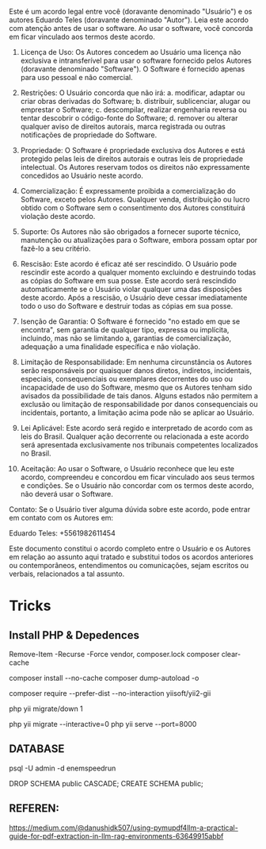 Este é um acordo legal entre você (doravante denominado "Usuário") e os autores Eduardo Teles (doravante denominado "Autor"). Leia este acordo com atenção antes de usar o software. Ao usar o software, você concorda em ficar vinculado aos termos deste acordo.

1. Licença de Uso:
   Os Autores concedem ao Usuário uma licença não exclusiva e intransferível para usar o software fornecido pelos Autores (doravante denominado "Software"). O Software é fornecido apenas para uso pessoal e não comercial.

2. Restrições:
   O Usuário concorda que não irá:
   a. modificar, adaptar ou criar obras derivadas do Software;
   b. distribuir, sublicenciar, alugar ou emprestar o Software;
   c. descompilar, realizar engenharia reversa ou tentar descobrir o código-fonte do Software;
   d. remover ou alterar qualquer aviso de direitos autorais, marca registrada ou outras notificações de propriedade do Software.

3. Propriedade:
   O Software é propriedade exclusiva dos Autores e está protegido pelas leis de direitos autorais e outras leis de propriedade intelectual. Os Autores reservam todos os direitos não expressamente concedidos ao Usuário neste acordo.

4. Comercialização:
   É expressamente proibida a comercialização do Software, exceto pelos Autores. Qualquer venda, distribuição ou lucro obtido com o Software sem o consentimento dos Autores constituirá violação deste acordo.

5. Suporte:
   Os Autores não são obrigados a fornecer suporte técnico, manutenção ou atualizações para o Software, embora possam optar por fazê-lo a seu critério.

6. Rescisão:
   Este acordo é eficaz até ser rescindido. O Usuário pode rescindir este acordo a qualquer momento excluindo e destruindo todas as cópias do Software em sua posse. Este acordo será rescindido automaticamente se o Usuário violar qualquer uma das disposições deste acordo. Após a rescisão, o Usuário deve cessar imediatamente todo o uso do Software e destruir todas as cópias em sua posse.

7. Isenção de Garantia:
   O Software é fornecido "no estado em que se encontra", sem garantia de qualquer tipo, expressa ou implícita, incluindo, mas não se limitando a, garantias de comercialização, adequação a uma finalidade específica e não violação.

8. Limitação de Responsabilidade:
   Em nenhuma circunstância os Autores serão responsáveis por quaisquer danos diretos, indiretos, incidentais, especiais, consequenciais ou exemplares decorrentes do uso ou incapacidade de uso do Software, mesmo que os Autores tenham sido avisados da possibilidade de tais danos. Alguns estados não permitem a exclusão ou limitação de responsabilidade por danos consequenciais ou incidentais, portanto, a limitação acima pode não se aplicar ao Usuário.

9. Lei Aplicável:
   Este acordo será regido e interpretado de acordo com as leis do Brasil. Qualquer ação decorrente ou relacionada a este acordo será apresentada exclusivamente nos tribunais competentes localizados no Brasil.

10. Aceitação:
    Ao usar o Software, o Usuário reconhece que leu este acordo, compreendeu e concordou em ficar vinculado aos seus termos e condições. Se o Usuário não concordar com os termos deste acordo, não deverá usar o Software.

Contato:
Se o Usuário tiver alguma dúvida sobre este acordo, pode entrar em contato com os Autores em:

Eduardo Teles: +5561982611454

Este documento constitui o acordo completo entre o Usuário e os Autores em relação ao assunto aqui tratado e substitui todos os acordos anteriores ou contemporâneos, entendimentos ou comunicações, sejam escritos ou verbais, relacionados a tal assunto.


# Tricks 

## Install PHP & Depedences
Remove-Item -Recurse -Force vendor, composer.lock
composer clear-cache

composer install --no-cache
composer dump-autoload -o

composer require --prefer-dist --no-interaction yiisoft/yii2-gii

php yii migrate/down 1

php yii migrate --interactive=0
php yii serve --port=8000


## DATABASE
psql -U admin -d enemspeedrun

DROP SCHEMA public CASCADE;
CREATE SCHEMA public;

## REFEREN:

https://medium.com/@danushidk507/using-pymupdf4llm-a-practical-guide-for-pdf-extraction-in-llm-rag-environments-63649915abbf
